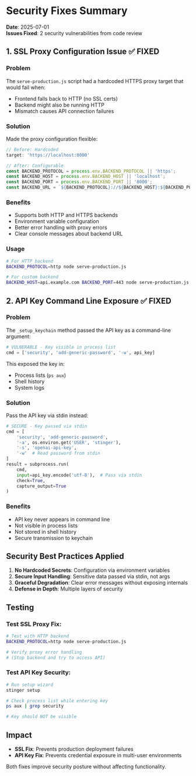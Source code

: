 # Security Fixes Summary

**Date**: 2025-07-01  
**Issues Fixed**: 2 security vulnerabilities from code review

## 1. SSL Proxy Configuration Issue ✅ FIXED

### Problem
The `serve-production.js` script had a hardcoded HTTPS proxy target that would fail when:
- Frontend falls back to HTTP (no SSL certs)
- Backend might also be running HTTP
- Mismatch causes API connection failures

### Solution
Made the proxy configuration flexible:
```javascript
// Before: Hardcoded
target: 'https://localhost:8000'

// After: Configurable
const BACKEND_PROTOCOL = process.env.BACKEND_PROTOCOL || 'https';
const BACKEND_HOST = process.env.BACKEND_HOST || 'localhost';
const BACKEND_PORT = process.env.BACKEND_PORT || '8000';
const BACKEND_URL = `${BACKEND_PROTOCOL}://${BACKEND_HOST}:${BACKEND_PORT}`;
```

### Benefits
- Supports both HTTP and HTTPS backends
- Environment variable configuration
- Better error handling with proxy errors
- Clear console messages about backend URL

### Usage
```bash
# For HTTP backend
BACKEND_PROTOCOL=http node serve-production.js

# For custom backend
BACKEND_HOST=api.example.com BACKEND_PORT=443 node serve-production.js
```

## 2. API Key Command Line Exposure ✅ FIXED

### Problem
The `_setup_keychain` method passed the API key as a command-line argument:
```python
# VULNERABLE - Key visible in process list
cmd = ['security', 'add-generic-password', '-w', api_key]
```

This exposed the key in:
- Process lists (`ps aux`)
- Shell history
- System logs

### Solution
Pass the API key via stdin instead:
```python
# SECURE - Key passed via stdin
cmd = [
    'security', 'add-generic-password',
    '-a', os.environ.get('USER', 'stinger'),
    '-s', 'openai-api-key',
    '-w'  # Read password from stdin
]
result = subprocess.run(
    cmd, 
    input=api_key.encode('utf-8'),  # Pass via stdin
    check=True, 
    capture_output=True
)
```

### Benefits
- API key never appears in command line
- Not visible in process lists
- Not stored in shell history
- Secure transmission to keychain

## Security Best Practices Applied

1. **No Hardcoded Secrets**: Configuration via environment variables
2. **Secure Input Handling**: Sensitive data passed via stdin, not args
3. **Graceful Degradation**: Clear error messages without exposing internals
4. **Defense in Depth**: Multiple layers of security

## Testing

### Test SSL Proxy Fix:
```bash
# Test with HTTP backend
BACKEND_PROTOCOL=http node serve-production.js

# Verify proxy error handling
# (Stop backend and try to access API)
```

### Test API Key Security:
```bash
# Run setup wizard
stinger setup

# Check process list while entering key
ps aux | grep security

# Key should NOT be visible
```

## Impact

- **SSL Fix**: Prevents production deployment failures
- **API Key Fix**: Prevents credential exposure in multi-user environments

Both fixes improve security posture without affecting functionality.